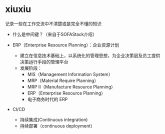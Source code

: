 # xiuxiu
记录一些在工作交流中不清楚或是完全不懂的知识

- 什么是中间键？（来自于SOFAStack介绍）

- ERP（Enterprise Resource Planning）：企业资源计划
  - 建立在信息技术基础上，以系统化的管理思想，为企业决策层及员工提供决策运行手段的管理平台
  - 发展阶段：
    - MIS（Management Information System）
    - MRP（Material Require Planning）
    - MRP II（Manufacture Resource Planning）
    - ERP（Enterprise Resource Planning）
    - 电子商务时代的 ERP
- CI/CD
  - 持续集成(Continuous integration)
  - 持续部署（continuous deployment）
